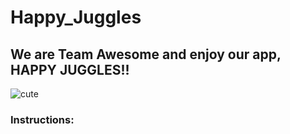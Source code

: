 # Happy_Juggles
## We are Team Awesome and enjoy our app, HAPPY JUGGLES!! <br>
![cute](https://openclipart.org/image/2400px/svg_to_png/182717/blue-bear-critter.png)

### Instructions: <br>
